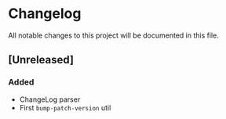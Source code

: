 # Changelog

All notable changes to this project will be documented in this file.

## [Unreleased]
### Added
- ChangeLog parser
- First `bump-patch-version` util

